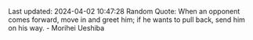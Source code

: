 Last updated: 2024-04-02 10:47:28
Random Quote: When an opponent comes forward, move in and greet him; if he wants to pull back, send him on his way. - Morihei Ueshiba